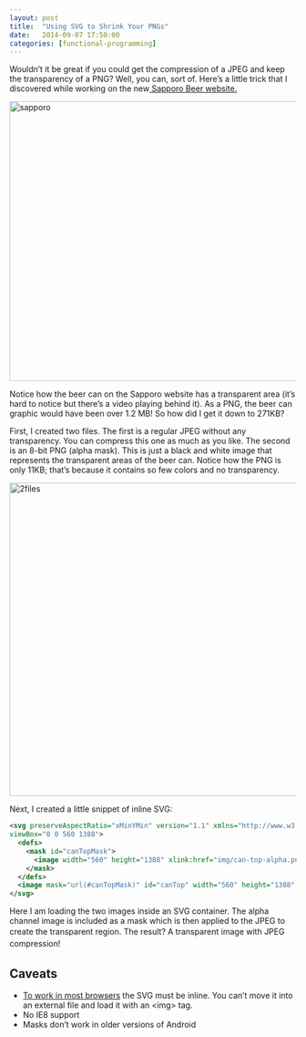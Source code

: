 ```yaml
---
layout: post
title:  "Using SVG to Shrink Your PNGs"
date:   2014-09-07 17:50:00
categories: [functional-programming]
---
```


Wouldn’t it be great if you could get the compression of a JPEG and keep the transparency of a PNG? Well, you can, sort of. Here’s a little trick that I discovered while working on the new<a href="http://sapporobeer.ca" target="_blank"> Sapporo Beer website.</a>

<a href="http://sapporobeer.ca" target="_blank"><img class="alignnone size-full wp-image-436" alt="sapporo" src="http://peterhrynkow.com/wp-content/uploads/2014/09/sapporo.jpg" width="800" height="491" /></a>

Notice how the beer can on the Sapporo website has a transparent area (it’s hard to notice but there’s a video playing behind it). As a PNG, the beer can graphic would have been over 1.2 MB! So how did I get it down to 271KB?

First, I created two files. The first is a regular JPEG without any transparency. You can compress this one as much as you like. The second is an 8-bit PNG (alpha mask). This is just a black and white image that represents the transparent areas of the beer can. Notice how the PNG is only 11KB; that’s because it contains so few colors and no transparency.

<img class="alignnone size-full wp-image-451" alt="2files" src="http://peterhrynkow.com/wp-content/uploads/2014/09/2files1.jpg" width="800" height="550" />

Next, I created a little snippet of inline SVG:

```xml
<svg preserveAspectRatio="xMinYMin" version="1.1" xmlns="http://www.w3.org/2000/svg" xmlns:xlink="http://www.w3.org/1999/xlink"
viewBox="0 0 560 1388">
  <defs>
    <mask id="canTopMask">
      <image width="560" height="1388" xlink:href="img/can-top-alpha.png"></image>
    </mask>
  </defs>
  <image mask="url(#canTopMask)" id="canTop" width="560" height="1388" xlink:href="can-top.jpg"></image>
</svg>
```

Here I am loading the two images inside an SVG container. The alpha channel image is included as a mask which is then applied to the JPEG to create the transparent region. <span style="line-height: 1.5em;">The result? A transparent image with JPEG compression!</span>
## Caveats
- [To work in most browsers](http://codepen.io/shshaw/full/IDbqC/) the SVG must be inline. You can’t move it into an external file and load it with an &lt;img&gt; tag.
- No IE8 support
- Masks don’t work in older versions of Android

